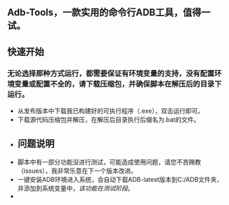 Adb-Tools，一款实用的命令行ADB工具，值得一试。</p>
------------------------------
## 快速开始
### 无论选择那种方式运行，都需要保证有环境变量的支持，没有配置环境变量或配置不全的，请下载压缩包，并确保脚本在解压后的目录下运行。
- 从发布版本中下载我已构建好的可执行程序（.exe），双击运行即可。
- 下载源代码压缩包并解压，在解压后目录执行后缀名为.bat的文件。
- ## 问题说明
- 脚本中有一部分功能没进行测试，可能造成使用问题，请您不吝赐教（issues），我非常乐意在下一个版本改进。
- 一键安装ADB环境进入系统，会自动下载ADB-latest版本到C:/ADB文件夹，并添加到系统变量中，*该功能在测试阶段*。
- 
